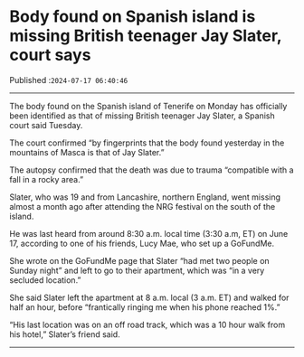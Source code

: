 # Body found on Spanish island is missing British teenager Jay Slater, court says

Published :`2024-07-17 06:40:46`

---

The body found on the Spanish island of Tenerife on Monday has officially been identified as that of missing British teenager Jay Slater, a Spanish court said Tuesday.

The court confirmed “by fingerprints that the body found yesterday in the mountains of Masca is that of Jay Slater.”

The autopsy confirmed that the death was due to trauma “compatible with a fall in a rocky area.”

Slater, who was 19 and from Lancashire, northern England, went missing almost a month ago after attending the NRG festival on the south of the island.

He was last heard from around 8:30 a.m. local time (3:30 a.m, ET) on June 17, according to one of his friends, Lucy Mae, who set up a GoFundMe.

She wrote on the GoFundMe page that Slater “had met two people on Sunday night” and left to go to their apartment, which was “in a very secluded location.”

She said Slater left the apartment at 8 a.m. local (3 a.m. ET) and walked for half an hour, before “frantically ringing me when his phone reached 1%.”

“His last location was on an off road track, which was a 10 hour walk from his hotel,” Slater’s friend said.

---

